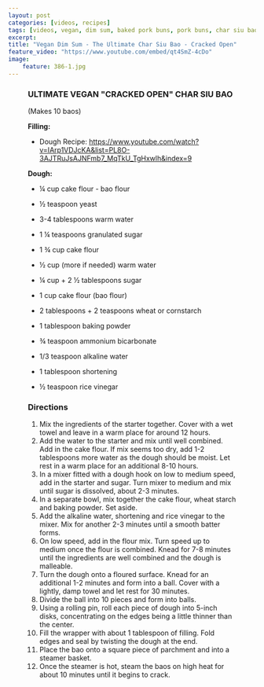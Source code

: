```yaml
---
layout: post
categories: [videos, recipes]
tags: [videos, vegan, dim sum, baked pork buns, pork buns, char siu bao buns, crack char siu bao, how to get your char siu bao to crack open, char siu bao ]
excerpt: 
title: "Vegan Dim Sum - The Ultimate Char Siu Bao - Cracked Open"
feature_video: "https://www.youtube.com/embed/qt4SmZ-4cDo" 
image:
    feature: 386-1.jpg
---
```




<figure class="ingredients" markdown="1">

### ULTIMATE VEGAN "CRACKED OPEN" CHAR SIU BAO

(Makes 10 baos)

__Filling:__  

- Dough Recipe:  https://www.youtube.com/watch?v=IArp1VDJcKA&list=PL8O-3AJTRuJsAJNFmb7_MqTkU_TgHxwlh&index=9

__Dough:__

- ¼ cup cake flour - bao flour 
- ½ teaspoon yeast
- 3-4 tablespoons warm water
- 1 ¼ teaspoons granulated sugar

- 1 ¾ cup cake flour 
- ½ cup (more if needed) warm water
 
- ¼ cup + 2 ½ tablespoons sugar
- 1 cup cake flour (bao flour) 
- 2 tablespoons + 2 teaspoons wheat or cornstarch 
- 1 tablespoon baking powder
- ¾ teaspoon ammonium bicarbonate 
- 1/3 teaspoon alkaline water 
- 1 tablespoon shortening
- ½ teaspoon rice vinegar 

</figure>

<figure class="directions" markdown="1">

### Directions

1. Mix the ingredients of the starter together.  Cover with a wet towel and leave in a warm place for around 12 hours.
2. Add the water to the starter and mix until well combined.  Add in the cake flour.  If mix seems too dry, add 1-2 tablespoons more water as the dough should be moist.  Let rest in a warm place for an additional 8-10 hours.
3. In a mixer fitted with a dough hook on low to medium speed, add in the starter and sugar.  Turn mixer to medium and mix until sugar is dissolved, about 2-3 minutes.
4. In a separate bowl, mix together the cake flour, wheat starch and baking powder.  Set aside.
5. Add the alkaline water, shortening and rice vinegar to the mixer.  Mix for another 2-3 minutes until a smooth batter forms.
6. On low speed, add in the flour mix.  Turn speed up to medium once the flour is combined.  Knead for 7-8 minutes until the ingredients are well combined and the dough is malleable.
7. Turn the dough onto a floured surface.  Knead for an additional 1-2 minutes and form into a ball.  Cover with a lightly, damp towel and let rest for 30 minutes.
8. Divide the ball into 10 pieces and form into balls.
9. Using a rolling pin, roll each piece of dough into 5-inch disks, concentrating on the edges being a little thinner than the center.
10. Fill the wrapper with about 1 tablespoon of filling. Fold edges and seal by twisting the dough at the end.
11. Place the bao onto a square piece of parchment and into a steamer basket.
12. Once the steamer is hot, steam the baos on high heat for about 10 minutes until it begins to crack.

</figure>